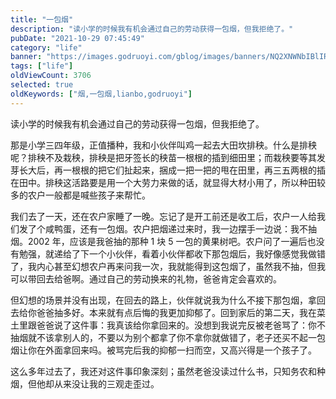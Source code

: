 ```yaml
---
title: "一包烟"
description: "读小学的时候我有机会通过自己的劳动获得一包烟，但我拒绝了。"
pubDate: "2021-10-29 07:45:49"
category: "life"
banner: "https://images.godruoyi.com/gblog/images/banners/NQ2XNWNbIBlIRcQuE31zArmpGr7X9N0y5M99LnSb.avif"
tags: ["life"]
oldViewCount: 3706
selected: true
oldKeywords: ["烟,一包烟,lianbo,godruoyi"]
---
```


读小学的时候我有机会通过自己的劳动获得一包烟，但我拒绝了。

那是小学三四年级，正值播种，我和小伙伴叫鸡一起去大田坎排秧。什么是排秧呢？排秧不及栽秧，排秧是把牙签长的秧苗一根根的插到细田里；而栽秧要等其发芽长大后，再一根根的把它们扯起来，捆成一把一把的甩在田里，再三五两根的插在田中。排秧这活路要是用一个大劳力来做的话，就显得大材小用了，所以种田较多的农户一般都是喊些孩子来帮忙。

我们去了一天，还在农户家睡了一晚。忘记了是开工前还是收工后，农户一人给我们发了个咸鸭蛋，还有一包烟。农户把烟递过来时，我一边摆手一边说：我不抽烟。2002 年，应该是我爸抽的那种 1 块 5 一包的黄果树吧。农户问了一遍后也没有勉强，就递给了下一个小伙伴，看着小伙伴都收下那包烟后，我好像感觉我做错了，我内心甚至幻想农户再来问我一次，我就能得到这包烟了，虽然我不抽，但我可以带回去给爸啊。通过自己的劳动换来的礼物，爸爸肯定会喜欢的。

但幻想的场景并没有出现，在回去的路上，伙伴就说我为什么不接下那包烟，拿回去给你爸爸抽多好。本来就有点后悔的我更加抑郁了。回到家后的第二天，我在菜土里跟爸爸说了这件事：我真该给你拿回来的。没想到我说完反被老爸骂了：你不抽烟就不该拿别人的，不要以为别个都拿了你不拿你就做错了，老子还买不起一包烟让你在外面拿回来吗。被骂完后我的抑郁一扫而空，又高兴得是一个孩子了。

这么多年过去了，我还对这件事印象深刻；虽然老爸没读过什么书，只知务农和种烟，但他却从来没让我的三观走歪过。
